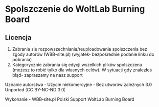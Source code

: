 <h1>Spolszczenie do WoltLab Burning Board</h1>

<h2>Licencja</h2>

1. Zabrania sie rozpowszechniania/reuploadowania spolszczenia bez zgody autorów (WBB-site.pl) (wyjatek- bezpośrednie
podanie linku do pobrania)
2. Kategorycznie zabrania się edycji wszelkich plików spolszczena (możesz to robić tylko dla własnych celów). 
W sytuacji gdy znalezłeś błąd- zapraszamy na nasz support

Uznanie autorstwa - Użycie niekomercyjne - Bez utworów zależnych 3.0 Unported (CC BY-NC-ND 3.0)

Wykonanie - WBB-site.pl Polski Support WoltLab Burning Board 